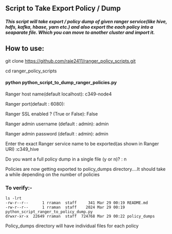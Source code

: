 ## Script to Take Export Policy / Dump

##### This script will take export / policy dump of given ranger service(like hive, hdfs, kafka, hbase, yarn etc.) and also export the each policy into a seaparate file.  Which you can move to another cluster and import it.

## How to use:

git clone https://github.com/raje2411/ranger_policy_scripts.git

cd ranger_policy_scripts

#### python python_script_to_dump_ranger_policies.py

Ranger host name(default localhost): c349-node4

Ranger port(default : 6080):

Ranger SSL enabled ? (True or False): False

Ranger admin username (default : admin): admin

Ranger admin password (default : admin): admin

Enter the exact Ranger service name to be exported(as shown in Ranger URI) :c349_hive

Do you want a full policy dump in a single file (y or n)? : n

Policies are now getting exported to policy_dumps directory....It should take a while depending on the number of policies

### To verify:-
```
ls -lrt
-rw-r--r--      1 rraman  staff     341 Mar 29 00:19 README.md
-rw-r--r--      1 rraman  staff    2024 Mar 29 00:19 python_script_ranger_to_policy_dump.py
drwxr-xr-x  22649 rraman  staff  724768 Mar 29 00:22 policy_dumps
```

Policy_dumps directory will have individual files for each policy

